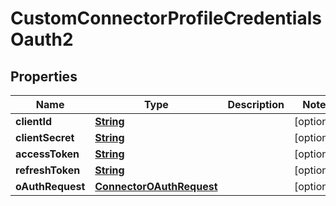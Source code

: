 

# CustomConnectorProfileCredentialsOauth2


## Properties

| Name | Type | Description | Notes |
|------------ | ------------- | ------------- | -------------|
|**clientId** | [**String**](String.md) |  |  [optional] |
|**clientSecret** | [**String**](String.md) |  |  [optional] |
|**accessToken** | [**String**](String.md) |  |  [optional] |
|**refreshToken** | [**String**](String.md) |  |  [optional] |
|**oAuthRequest** | [**ConnectorOAuthRequest**](ConnectorOAuthRequest.md) |  |  [optional] |



